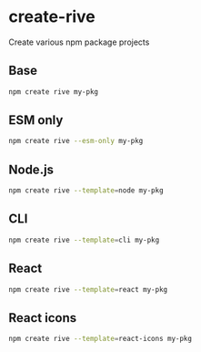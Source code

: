 # create-rive

Create various npm package projects

## Base

```bash
npm create rive my-pkg
```

## ESM only

```bash
npm create rive --esm-only my-pkg
```

## Node.js

```bash
npm create rive --template=node my-pkg
```

## CLI

```bash
npm create rive --template=cli my-pkg
```

## React

```bash
npm create rive --template=react my-pkg
```

## React icons

```bash
npm create rive --template=react-icons my-pkg
```
